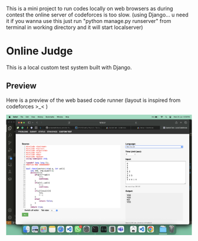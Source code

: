 This is a mini project to run codes locally on web browsers as during contest the online server
of codeforces is too slow. (using Django... u need it if you wanna use this just run "python manage.py runserver" from terminal in working directory
and it will start localserver)


# Online Judge
This is a local custom test system built with Django.

## Preview
Here is a preview of the web based code runner (layout is inspired from codeforces >_< )
<p align="center">
  <img src="assets/preview.png" alt="Preview" width="600"/>
</p>
